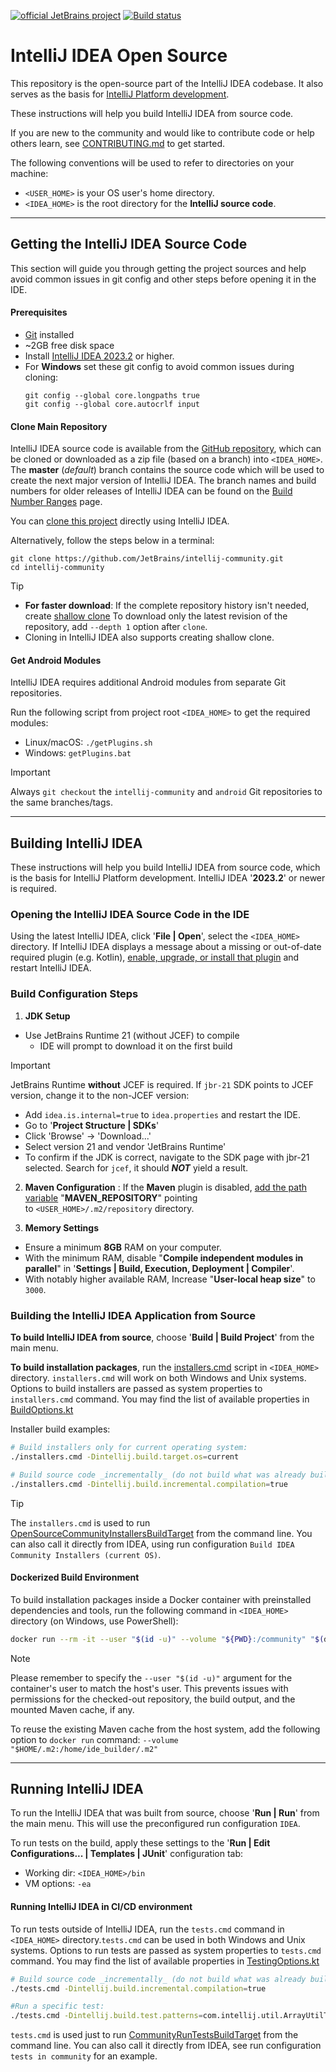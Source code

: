 [![official JetBrains project](http://jb.gg/badges/official.svg)](https://github.com/JetBrains/.github/blob/main/profile/README.md) [![Build status](https://github.com/JetBrains/intellij-community/workflows/IntelliJ%20IDEA/badge.svg)](https://github.com/JetBrains/intellij-community/actions/workflows/IntelliJ_IDEA.yml)

# IntelliJ IDEA Open Source

This repository is the open-source part of the IntelliJ IDEA codebase.
It also serves as the basis for [IntelliJ Platform development](https://www.jetbrains.com/opensource/idea). 

These instructions will help you build IntelliJ IDEA from source code.

If you are new to the community and would like to contribute code or help others learn, see [CONTRIBUTING.md](https://github.com/JetBrains/intellij-community/blob/master/CONTRIBUTING.md) to get started.

The following conventions will be used to refer to directories on your machine:
* `<USER_HOME>` is your OS user's home directory.
* `<IDEA_HOME>` is the root directory for the **IntelliJ source code**.

___
## Getting the IntelliJ IDEA Source Code

This section will guide you through getting the project sources and help avoid common issues in git config and other steps before opening it in the IDE.

#### Prerequisites
- [Git](https://git-scm.com/) installed
- ~2GB free disk space
- Install [IntelliJ IDEA 2023.2](https://www.jetbrains.com/idea/download) or higher.
- For **Windows** set these git config to avoid common issues during cloning:
  ```
  git config --global core.longpaths true
  git config --global core.autocrlf input
  ```

#### Clone Main Repository

IntelliJ IDEA source code is available from the [GitHub repository](https://github.com/JetBrains/intellij-community), which can be cloned or downloaded as a zip file (based on a branch) into `<IDEA_HOME>`. 
The **master** (_default_) branch contains the source code which will be used to create the next major version of IntelliJ IDEA. 
The branch names and build numbers for older releases of IntelliJ IDEA can be found on the
[Build Number Ranges](https://plugins.jetbrains.com/docs/intellij/build-number-ranges.html) page.

You can [clone this project](https://www.jetbrains.com/help/idea/manage-projects-hosted-on-github.html#clone-from-GitHub) directly using IntelliJ IDEA. 

Alternatively, follow the steps below in a terminal:

   ```
   git clone https://github.com/JetBrains/intellij-community.git
   cd intellij-community
   ```

> [!TIP]
> - **For faster download**: If the complete repository history isn't needed, create [shallow clone](https://git-scm.com/docs/git-clone#Documentation/git-clone.txt---depthdepth)
> To download only the latest revision of the repository,  add `--depth 1` option after `clone`.
> - Cloning in IntelliJ IDEA also supports creating shallow clone.

#### Get Android Modules
IntelliJ IDEA requires additional Android modules from separate Git repositories.

Run the following script from project root `<IDEA_HOME>` to get the required modules:
- Linux/macOS: `./getPlugins.sh`
- Windows: `getPlugins.bat`

> [!IMPORTANT]
>
>  Always `git checkout` the `intellij-community` and `android` Git repositories to the same branches/tags.


---
## Building IntelliJ IDEA
These instructions will help you build IntelliJ IDEA from source code, which is the basis for IntelliJ Platform development.
IntelliJ IDEA '**2023.2**' or newer is required.

### Opening the IntelliJ IDEA Source Code in the IDE
Using the latest IntelliJ IDEA, click '**File | Open**', select the `<IDEA_HOME>` directory.
If IntelliJ IDEA displays a message about a missing or out-of-date required plugin (e.g. Kotlin),
[enable, upgrade, or install that plugin](https://www.jetbrains.com/help/idea/managing-plugins.html) and restart IntelliJ IDEA.


### Build Configuration Steps
1. **JDK Setup**

- Use JetBrains Runtime 21 (without JCEF) to compile
  - IDE will prompt to download it on the first build
> [!IMPORTANT]
>
> JetBrains Runtime **without** JCEF is required. If `jbr-21` SDK points to JCEF version, change it to the non-JCEF version:
> - Add `idea.is.internal=true` to `idea.properties` and restart the IDE.
> - Go to '**Project Structure | SDKs**'
> - Click 'Browse' → 'Download...'
> - Select version 21 and vendor 'JetBrains Runtime'
> - To confirm if the JDK is correct, navigate to the SDK page with jbr-21 selected. Search for `jcef`, it should **_NOT_** yield a result.

2. **Maven Configuration** : If the **Maven** plugin is disabled, [add the path variable](https://www.jetbrains.com/help/idea/absolute-path-variables.html) "**MAVEN_REPOSITORY**" pointing to `<USER_HOME>/.m2/repository` directory.

3. **Memory Settings**
  - Ensure a minimum **8GB** RAM on your computer.
  - With the minimum RAM, disable "**Compile independent modules in parallel**" in '**Settings | Build, Execution, Deployment | Compiler**'.
  - With notably higher available RAM, Increase "**User-local heap size**" to `3000`.


### Building the IntelliJ IDEA Application from Source

**To build IntelliJ IDEA from source**, choose '**Build | Build Project**' from the main menu.

**To build installation packages**, run the [installers.cmd](installers.cmd) script in `<IDEA_HOME>` directory. `installers.cmd` will work on both Windows and Unix systems.
Options to build installers are passed as system properties to `installers.cmd` command.
You may find the list of available properties in [BuildOptions.kt](platform/build-scripts/src/org/jetbrains/intellij/build/BuildOptions.kt)

Installer build examples:
```bash
# Build installers only for current operating system:
./installers.cmd -Dintellij.build.target.os=current
```
```bash
# Build source code _incrementally_ (do not build what was already built before):
./installers.cmd -Dintellij.build.incremental.compilation=true
```

> [!TIP]
> 
> The `installers.cmd` is used to run [OpenSourceCommunityInstallersBuildTarget](build/src/OpenSourceCommunityInstallersBuildTarget.kt) from the command line.
> You can also call it directly from IDEA, using run configuration `Build IDEA Community Installers (current OS)`.


#### Dockerized Build Environment
To build installation packages inside a Docker container with preinstalled dependencies and tools, run the following command in `<IDEA_HOME>` directory (on Windows, use PowerShell):
```bash
docker run --rm -it --user "$(id -u)" --volume "${PWD}:/community" "$(docker build --quiet . --target intellij_idea)"
```
> [!NOTE]
> 
> Please remember to specify the `--user "$(id -u)"` argument for the container's user to match the host's user.
> This prevents issues with permissions for the checked-out repository, the build output, and the mounted Maven cache, if any.
> 
To reuse the existing Maven cache from the host system, add the following option to `docker run` command:
`--volume "$HOME/.m2:/home/ide_builder/.m2"`

---
## Running IntelliJ IDEA
To run the IntelliJ IDEA that was built from source, choose '**Run | Run**' from the main menu. This will use the preconfigured run configuration `IDEA`.

To run tests on the build, apply these settings to the '**Run | Edit Configurations... | Templates | JUnit**' configuration tab:
* Working dir: `<IDEA_HOME>/bin`
* VM options:  `-ea`


#### Running IntelliJ IDEA in CI/CD environment

To run tests outside of IntelliJ IDEA, run the `tests.cmd` command in `<IDEA_HOME>` directory.`tests.cmd` can be used in both Windows and Unix systems.
Options to run tests are passed as system properties to `tests.cmd` command.
You may find the list of available properties in [TestingOptions.kt](platform/build-scripts/src/org/jetbrains/intellij/build/TestingOptions.kt)

```bash
# Build source code _incrementally_ (do not build what was already built before): `
./tests.cmd -Dintellij.build.incremental.compilation=true
```
```bash
#Run a specific test: 
./tests.cmd -Dintellij.build.test.patterns=com.intellij.util.ArrayUtilTest
```

`tests.cmd` is used just to run [CommunityRunTestsBuildTarget](build/src/CommunityRunTestsBuildTarget.kt) from the command line.
You can also call it directly from IDEA, see run configuration `tests in community` for an example.